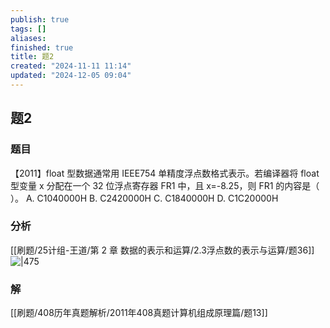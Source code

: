 ```yaml
---
publish: true
tags: []
aliases: 
finished: true
title: 题2
created: "2024-11-11 11:14"
updated: "2024-12-05 09:04"
---
```

## 题2
### 题目
【2011】float 型数据通常用 IEEE754 单精度浮点数格式表示。若编译器将 float 型变量 x 分配在一个 32 位浮点寄存器 FR1 中，且 x=-8.25，则 FR1 的内容是（ ）。
A. C1040000H
B. C2420000H
C. C1840000H
D. C1C20000H
### 分析
[[刷题/25计组-王道/第 2 章 数据的表示和运算/2.3浮点数的表示与运算/题36]]
![|475](https://img.hwenyi.tech/202412051736950.webp)
### 解
[[刷题/408历年真题解析/2011年408真题计算机组成原理篇/题13]]